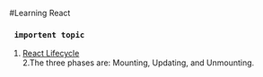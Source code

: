 #Learning React
### ` importent topic`
1. [React Lifecycle](https://www.w3schools.com/react/react_lifecycle.asp)\
2.The three phases are: Mounting, Updating, and Unmounting.

<!-- # Getting Started with Create React App

This project was bootstrapped with [Create React App](https://github.com/facebook/create-react-app).
4
## Available Scripts
### `npm start`
In the project directory, you can run: -->

